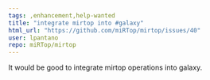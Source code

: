 ```yaml
---
tags: ,enhancement,help-wanted
title: "integrate mirtop into #galaxy"
html_url: "https://github.com/miRTop/mirtop/issues/40"
user: lpantano
repo: miRTop/mirtop
---
```


It would be good to integrate mirtop operations into galaxy.
